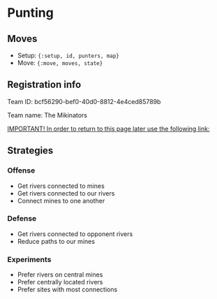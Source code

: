 # Punting

## Moves

* Setup: `{:setup, id, punters, map}`
* Move: `{:move, moves, state}`

## Registration info ##
Team ID: bcf56290-bef0-40d0-8812-4e4ced85789b

Team name: The Mikinators

[IMPORTANT! In order to return to this page later use the following link:](http://punter.inf.ed.ac.uk:9000/update/?token=bcf56290-bef0-40d0-8812-4e4ced85789b)

## Strategies

### Offense
* Get rivers connected to mines
* Get rivers connected to our rivers
* Connect mines to one another

### Defense
* Get rivers connected to opponent rivers
* Reduce paths to our mines

### Experiments
* Prefer rivers on central mines
* Prefer centrally located rivers
* Prefer sites with most connections
